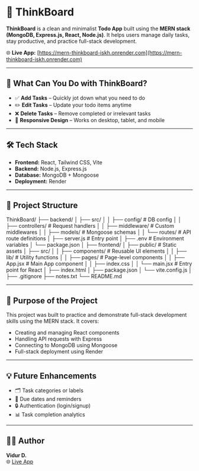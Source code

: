 # 🧠 ThinkBoard

**ThinkBoard** is a clean and minimalist **Todo App** built using the **MERN stack (MongoDB, Express.js, React, Node.js)**. It helps users manage daily tasks, stay productive, and practice full-stack development.

🌐 **Live App:** [https://mern-thinkboard-iskh.onrender.com](https://mern-thinkboard-iskh.onrender.com)

---

## 📌 What Can You Do with ThinkBoard?

- ✅ **Add Tasks** – Quickly jot down what you need to do  
- ✏️ **Edit Tasks** – Update your todo items anytime  
- ❌ **Delete Tasks** – Remove completed or irrelevant tasks  
- 📱 **Responsive Design** – Works on desktop, tablet, and mobile  

---

## 🛠️ Tech Stack

- **Frontend:** React, Tailwind CSS, Vite  
- **Backend:** Node.js, Express.js  
- **Database:** MongoDB + Mongoose  
- **Deployment:** Render  

---

## 📁 Project Structure

ThinkBoard/
├── backend/
│ ├── src/
│ │ ├── config/ # DB config
│ │ ├── controllers/ # Request handlers
│ │ ├── middleware/ # Custom middlewares
│ │ ├── models/ # Mongoose schemas
│ │ └── routes/ # API route definitions
│ ├── server.js # Entry point
│ ├── .env # Environment variables
│ └── package.json
│
├── frontend/
│ ├── public/ # Static assets
│ ├── src/
│ │ ├── components/ # Reusable UI elements
│ │ ├── lib/ # Utility functions
│ │ ├── pages/ # Page-level components
│ │ ├── App.jsx # Main App component
│ │ ├── index.css
│ │ └── main.jsx # Entry point for React
│ ├── index.html
│ ├── package.json
│ └── vite.config.js
│
├── .gitignore
├── notes.txt
└── README.md

---

## 🎯 Purpose of the Project

This project was built to practice and demonstrate full-stack development skills using the MERN stack. It covers:

- Creating and managing React components  
- Handling API requests with Express  
- Connecting to MongoDB using Mongoose  
- Full-stack deployment using Render  

---

## 💡 Future Enhancements

- 🗂️ Task categories or labels  
- 📆 Due dates and reminders  
- 🔒 Authentication (login/signup)  
- 📊 Task completion analytics  

---

## 👨‍💻 Author

**Vidur D.**  
🌐 [Live App](https://mern-thinkboard-iskh.onrender.com)
